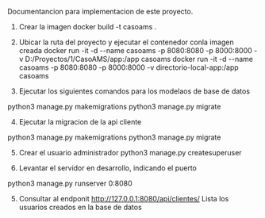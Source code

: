 Documentancion para implementacion de este proyecto.

1. Crear la imagen
docker build -t casoams .

2. Ubicar la ruta del proyecto y ejecutar el contenedor conla imagen creada
docker run -it -d --name casoams -p 8080:8080 -p 8000:8000  -v D:/Proyectos/1/CasoAMS/app:/app casoams
docker run -it -d --name casoams -p 8080:8080 -p 8000:8000  -v directorio-local-app:/app casoams


3. Ejecutar los siguientes comandos para los modelaos de base de datos

python3 manage.py makemigrations
python3 manage.py migrate

4. Ejecutar la migracion de la api cliente


python3 manage.py makemigrations
python3 manage.py migrate

5. Crear el usuario administrador
python3 manage.py createsuperuser

6. Levantar el servidor en desarrollo, indicando el puerto

python3 manage.py runserver 0:8080

5. Consultar al endponit http://127.0.0.1:8080/api/clientes/
Lista los usuarios creados en la base de datos


